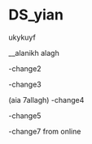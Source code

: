 # DS_yian

ukykuyf

__alanikh alagh


-change2

-change3

(aia 7allagh)
-change4

-change5


-change7 from online
